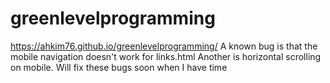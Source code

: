 # greenlevelprogramming
https://ahkim76.github.io/greenlevelprogramming/
A known bug is that the mobile navigation doesn't work for links.html
Another is horizontal scrolling on mobile. Will fix these bugs soon when I have time
